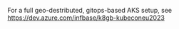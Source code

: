 For a full geo-destributed, gitops-based AKS setup, see https://dev.azure.com/infbase/k8gb-kubeconeu2023
